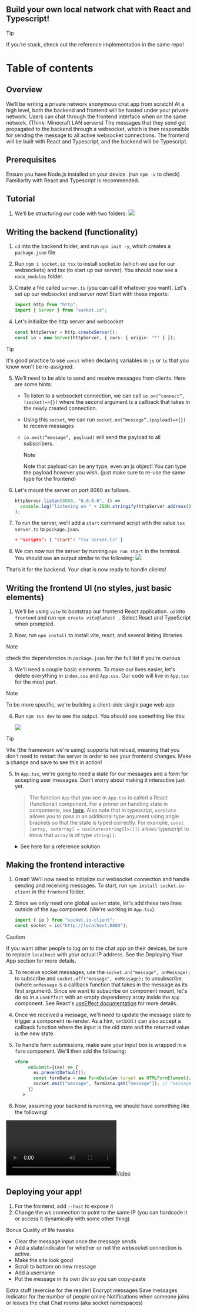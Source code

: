 ## Build your own local network chat with React and Typescript!

> [!TIP]  
> If you’re stuck, check out the reference implementation in the same repo!

# Table of contents

<!-- TODO: insert final picture demo -->

## Overview

We’ll be writing a private network anonymous chat app from scratch! At a high level, both the backend and frontend will be hosted under your private network. Users can chat through the frontend interface when on the same network. (Think: Minecraft LAN servers) The messages that they send get propagated to the backend through a websocket, which is then responsible for sending the message to all active websocket connections. The frontend will be built with React and Typescript, and the backend will be Typescript.

## Prerequisites

Ensure you have Node.js installed on your device. (run `npm -v` to check)
Familiarity with React and Typescript is recommended.

## Tutorial

1. We’ll be structuring our code with two folders:
   ![](tutorial/folder.png)

## Writing the backend (functionality)

1.  `cd` into the backend folder, and run `npm init -y`, which creates a `package.json` file
1.  Run `npm i socket.io tsx` to install socket.io (which we use for our websockets) and tsx (to start up our server). You should now see a `node_modules` folder.
1.  Create a file called `server.ts` (you can call it whatever you want). Let's set up our websocket and server now! Start with these imports:

    ```ts
    import http from "http";
    import { Server } from "socket.io";
    ```

1.  Let's initialize the http server and websocket

    ```ts
    const httpServer = http.createServer();
    const io = new Server(httpServer, { cors: { origin: "*" } });
    ```

> [!TIP]
> It's good practice to use `const` when declaring variables in `js` or `ts` that you know won't be re-assigned.

5.  We’ll need to be able to send and receive messages from clients. Here are some hints:

    - To listen to a websocket connection, we can call `io.on(“connect”,(socket)=>{})` where the second argument is a callback that takes in the newly created connection.

    - Using this `socket`, we can run `socket.on(“message”,(payload)=>{})` to receive messages
    - `io.emit(“message”, payload)` will send the payload to all subscribers.
      > [!NOTE]
      > Note that payload can be any type, even an js object! You can type the payload however you wish. (just make sure to re-use the same type for the frontend)

1.  Let's mount the server on port 8080 as follows.
    ```ts
    httpServer.listen(8080, "0.0.0.0", () =>
      console.log("listening on " + JSON.stringify(httpServer.address()))
    );
    ```
1.  To run the server, we’ll add a `start` command script with the value `tsx server.ts` to `package.json`.
    ```json
    + "scripts": { "start": "tsx server.ts" }
    ```
1.  We can now run the server by running `npm run start` in the terminal. You should see an output similar to the following:
    ![](tutorial/backend-output.png)

That’s it for the backend. Your chat is now ready to handle clients!

## Writing the frontend UI (no styles, just basic elements)

1. We’ll be using `vite` to bootstrap our frontend React application. `cd` into `frontend` and run `npm create vite@latest .` Select React and TypeScript when prompted.

1. Now, run `npm install` to install vite, react, and several linting libraries

> [!NOTE]
> check the dependencies in `package.json` for the full list if you're curious

3. We'll need a couple basic elements. To make our lives easier, let's delete everything in `index.css` and `App.css`. Our code will live in `App.tsx` for the most part.

> [!NOTE]
> To be more specific, we're building a client-side single page web app

4. Run `npm run dev` to see the output. You should see something like this:

   ![](tutorial/starter-ui.png)

> [!TIP]
> Vite (the framework we're using) supports hot reload, meaning that you don't need to restart the server in order to see your frontend changes. Make a change and save to see this in action!

5. In `App.tsx`, we're going to need a state for our messages and a form for accepting user messages. Don't worry about making it interactive just yet.

   > The function `App` that you see in `App.tsx` is called a React (functional) component. For a primer on handling state in components, see [here](https://react.dev/reference/react/useState#usage). Also note that in typescript, `useState` allows you to pass in an additional type argument using angle brackets so that the state is typed correctly. For example, `const [array, setArray] = useState<string[]>([])` allows typescript to know that `array` is of type `string[]`.

    <details>
     <summary>See here for a reference solution</summary>

   ```ts
   import { useState } from "react";
   import "./App.css";

   function App() {
     const [messages, setMessages] = useState<string[]>(["hi", "bye"]);
     return (
       <>
         <ul>
           {messages.map((message) => (
             <li>{message}</li>
           ))}
         </ul>
         <form>
           <input type="text" placeholder="Your message here" />
         </form>
       </>
     );
   }
   export default App;
   ```

</details>

## Making the frontend interactive

1. Great! We’ll now need to initialize our websocket connection and handle sending and receiving messages. To start, run `npm install socket.io-client` in the `frontend` folder.
1. Since we only need one global `socket` state, let's add these two lines outside of the `App` component. (We're working in `App.tsx`).

   ```ts
   import { io } from "socket.io-client";
   const socket = io("http://localhost:8080");
   ```

> [!CAUTION]
> If you want other people to log on to the chat app on their devices, be sure to replace `localhost` with your actual IP address. See the Deploying Your App section for more details.

3. To receive socket messages, use the `socket.on("message", onMessage);` to subscribe and `socket.off("message", onMessage);` to unsubscribe. (where `onMessage` is a callback function that takes in the message as its first argument). Since we want to subscribe on component mount, let's do so in a `useEffect` with an empty dependency array inside the `App` component. See React's [useEffect documentation](https://react.dev/reference/react/useEffect) for more details.

1. Once we received a message, we'll need to update the message state to trigger a component re-render. As a hint, `setXXX()` can also accept a callback function where the input is the old state and the returned value is the new state.
1. To handle form submissions, make sure your input box is wrapped in a `form` component. We'll then add the following:
   ```jsx
   <form
        onSubmit={(ev) => {
          ev.preventDefault();
          const formData = new FormData(ev.target as HTMLFormElement);
          socket.emit("message", formData.get("message")); // "message" is the name attribute for the input element (you'll need to set the "name" attribute yourself)
        }}
      >
   ```
1. Now, assuming your backend is running, we should have something like the following!

[![](tutorial/demo.mov)](tutorial/demo.mov)

## Deploying your app!

1. For the frontend, add `--host` to expose it
1. Change the ws connection to point to the same IP (you can hardcode it or access it dynamically with some other thing)

Bonus Quality of life tweaks

- Clear the message input once the message sends
- Add a state/indicator for whether or not the websocket connection is active.
- Make the site look good
- Scroll to bottom on new message
- Add a username
- Put the message in its own div so you can copy-paste

Extra stuff (exercise for the reader)
Encrypt messages
Save messages
Indicator for the number of people online
Notifications when someone joins or leaves the chat
Chat rooms (aka socket namespaces)

```

```
